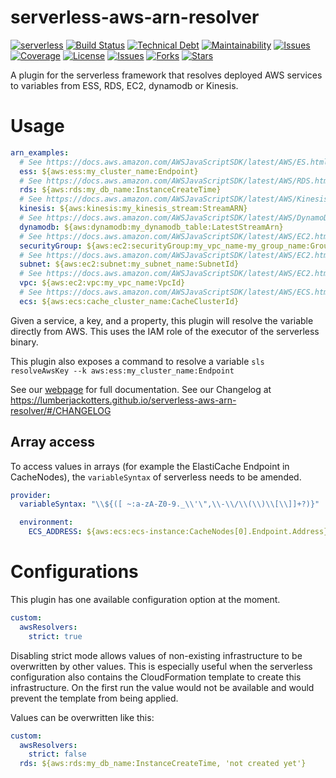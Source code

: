 # serverless-aws-arn-resolver
[![serverless](http://public.serverless.com/badges/v3.svg)](http://www.serverless.com)
[![Build Status](https://img.shields.io/travis/lumberjackotters/serverless-aws-arn-resolver/master?style=flat-square)](https://travis-ci.org/lumberjackotters/serverless-aws-arn-resolver)
[![Technical Debt](https://img.shields.io/codeclimate/tech-debt/LumberjackOtters/serverless-aws-arn-resolver?style=flat-square)](https://codeclimate.com/github/LumberjackOtters/serverless-aws-arn-resolver)
[![Maintainability](https://img.shields.io/codeclimate/maintainability/LumberjackOtters/serverless-aws-arn-resolver?style=flat-square)](https://codeclimate.com/github/LumberjackOtters/serverless-aws-arn-resolver)
[![Issues](https://img.shields.io/github/issues/LumberjackOtters/serverless-aws-arn-resolver?style=flat-square)](https://github.com/LumberjackOtters/serverless-aws-arn-resolver)
[![Coverage](https://img.shields.io/codeclimate/coverage/LumberjackOtters/serverless-aws-arn-resolver?style=flat-square)](https://github.com/LumberjackOtters/serverless-aws-arn-resolver)
[![License](https://img.shields.io/github/license/LumberjackOtters/serverless-aws-arn-resolver?style=flat-square)](https://github.com/LumberjackOtters/serverless-aws-arn-resolver)
[![Issues](https://img.shields.io/github/issues/LumberjackOtters/serverless-aws-arn-resolver?style=flat-square)](https://github.com/LumberjackOtters/serverless-aws-arn-resolver)
[![Forks](https://img.shields.io/github/forks/LumberjackOtters/serverless-aws-arn-resolver?style=flat-square)](https://github.com/LumberjackOtters/serverless-aws-arn-resolver)
[![Stars](https://img.shields.io/github/stars/LumberjackOtters/serverless-aws-arn-resolver?style=flat-square)](https://github.com/LumberjackOtters/serverless-aws-arn-resolver)


A plugin for the serverless framework that resolves deployed AWS services to variables from ESS, RDS, EC2, dynamodb or Kinesis.

# Usage
```yaml
arn_examples:
  # See https://docs.aws.amazon.com/AWSJavaScriptSDK/latest/AWS/ES.html
  ess: ${aws:ess:my_cluster_name:Endpoint}
  # See https://docs.aws.amazon.com/AWSJavaScriptSDK/latest/AWS/RDS.html
  rds: ${aws:rds:my_db_name:InstanceCreateTime}
  # See https://docs.aws.amazon.com/AWSJavaScriptSDK/latest/AWS/Kinesis.html
  kinesis: ${aws:kinesis:my_kinesis_stream:StreamARN}
  # See https://docs.aws.amazon.com/AWSJavaScriptSDK/latest/AWS/DynamoDB.html
  dynamodb: ${aws:dynamodb:my_dynamodb_table:LatestStreamArn}
  # See https://docs.aws.amazon.com/AWSJavaScriptSDK/latest/AWS/EC2.html
  securityGroup: ${aws:ec2:securityGroup:my_vpc_name-my_group_name:GroupId}
  # See https://docs.aws.amazon.com/AWSJavaScriptSDK/latest/AWS/EC2.html
  subnet: ${aws:ec2:subnet:my_subnet_name:SubnetId}
  # See https://docs.aws.amazon.com/AWSJavaScriptSDK/latest/AWS/EC2.html
  vpc: ${aws:ec2:vpc:my_vpc_name:VpcId}
  # See https://docs.aws.amazon.com/AWSJavaScriptSDK/latest/AWS/ECS.html
  ecs: ${aws:ecs:cache_cluster_name:CacheClusterId}
```

Given a service, a key, and a property, this plugin will resolve the variable directly from AWS. This uses the IAM role of the executor of the serverless binary.

This plugin also exposes a command to resolve a variable `sls resolveAwsKey --k aws:ess:my_cluster_name:Endpoint`

See our [webpage](https://lumberjackotters.github.io/serverless-aws-arn-resolver/) for full documentation.
See our Changelog at https://lumberjackotters.github.io/serverless-aws-arn-resolver/#/CHANGELOG

## Array access

To access values in arrays (for example the ElastiCache Endpoint in CacheNodes), the `variableSyntax` of serverless needs to be amended.

```yaml
provider:
  variableSyntax: "\\${([ ~:a-zA-Z0-9._\\'\",\\-\\/\\(\\)\\[\\]]+?)}"

  environment:
    ECS_ADDRESS: ${aws:ecs:ecs-instance:CacheNodes[0].Endpoint.Address}
```

# Configurations

This plugin has one available configuration option at the moment.

```yaml
custom:
  awsResolvers:
    strict: true
```

Disabling strict mode allows values of non-existing infrastructure to be overwritten by other values. This is especially useful when the serverless configuration also contains the CloudFormation template to create this infrastructure. On the first run the value would not be available and would prevent the template from being applied.

Values can be overwritten like this:

```yaml
custom:
  awsResolvers:
    strict: false
  rds: ${aws:rds:my_db_name:InstanceCreateTime, 'not created yet'}
```
